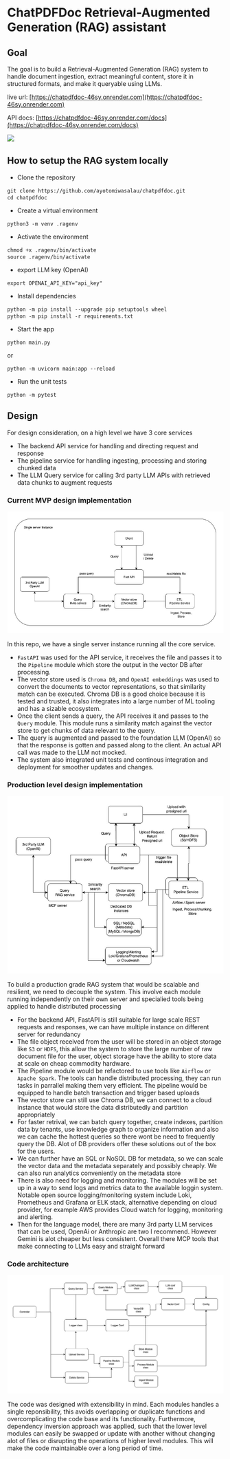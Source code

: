 # ChatPDFDoc Retrieval-Augmented Generation (RAG) assistant
## Goal
The goal is to build a Retrieval-Augmented Generation (RAG) system to handle document ingestion, extract meaningful content, store it in structured formats, and make it queryable using LLMs.

live url: [https://chatpdfdoc-46sy.onrender.com](https://chatpdfdoc-46sy.onrender.com)

API docs: [https://chatpdfdoc-46sy.onrender.com/docs](https://chatpdfdoc-46sy.onrender.com/docs)

![](./images/interface0.png)

## How to setup the RAG system locally
- Clone the repository
```
git clone https://github.com/ayotomiwasalau/chatpdfdoc.git
cd chatpdfdoc
```

- Create a virtual environment
``` 
python3 -m venv .ragenv
```

- Activate the environment
``` 
chmod +x .ragenv/bin/activate
source .ragenv/bin/activate
```

 - export LLM key (OpenAI)
```
export OPENAI_API_KEY="api_key"
```

- Install dependencies
```
python -m pip install --upgrade pip setuptools wheel
python -m pip install -r requirements.txt
```

- Start the app
```
python main.py
```
or
```
python -m uvicorn main:app --reload
```

- Run the unit tests
```
python -m pytest
```

## Design
For design consideration, on a high level we have 3 core services
- The backend API service for handling and directing request and response
- The pipeline service for handling ingesting, processing and storing chunked data
- The LLM Query service for calling 3rd party LLM APIs with retrieved data chunks to augment requests

### Current MVP design implementation

![](./images/currimpl.jpg)

In this repo, we have a single server instance running all the core service. 
- `FastAPI` was used for the API service, it receives the file and passes it to the `Pipeline` module which store the output in the vector DB after processing.
- The vector store used is `Chroma DB`, and `OpenAI embeddings` was used to convert the documents to vector representations, so that similarity match can be executed. Chroma DB is a good choice because it is tested and trusted, it also integrates into a large number of ML tooling and has a sizable ecosystem.
- Once the client sends a query, the API receives it and passes to the `Query` module. This module runs a similarity match against the vector store to get chunks of data relevant to the query.
- The query is augmented and passed to the foundation LLM (OpenAI) so that the response is gotten and passed along to the client. An actual API call was made to the LLM not mocked.
- The system also integrated unit tests and continous integration and deployment for smoother updates and changes.

### Production level design implementation 

![](./images/prodimpl.jpg)

To build a production grade RAG system that would be scalable and resilient, we need to decouple the system. This involve each module running independently on their own server and specialied tools being applied to handle distributed processing
- For the backend API, FastAPI is still suitable for large scale REST requests and responses, we can have multiple instance on different server for redundancy
- The file object received from the user will be stored in an object storage like `S3` or `HDFS`, this allow the system to store the large number of raw document file for the user, object storage have the ability to store data at scale on cheap commodity hardware.
- The Pipeline module would be refactored to use tools like `Airflow` or `Apache Spark`. The tools can handle distributed processing, they can run tasks in parrallel making them very efficient. The pipeline would be equipped to handle batch transaction and trigger based uploads
- The vector store can still use Chroma DB, we can connect to a cloud instance that would store the data distributedly and partition appropriately
- For faster retrival, we can batch query together, create indexes, partition data by tenants, use knowledge graph to organize information and also we can cache the hottest queries so there wont be need to frequently query the DB. Alot of DB providers offer these solutions out of the box for the users.
- We can further have an SQL or NoSQL DB for metadata, so we can scale the vector data and the metadata separately and possibly cheaply. We can also run analytics conveniently on the metadata store
- There is also need for logging and monitoring. The modules will be set up in a way to send logs and metrics data to the available loggin system. Notable open source logging/monitoring system include Loki, Prometheus and Grafana or ELK stack, alternative depending on cloud provider, for example AWS provides Cloud watch for logging, monitoring and alerting.
- Then for the language model, there are many 3rd party LLM services that can be used, OpenAi or Anthropic are two I recommend. However Gemini is alot cheaper but less consistent. Overall there MCP tools that make connecting to LLMs easy and straight forward

### Code architecture

![](./images/code-arch.jpg)

The code was designed with extensibility in mind. Each modules handles a single reponsibility, this avoids overlapping or duplicate functions and overcomplicating the code base and its functionality. Furthermore, dependency inversion approach was applied, such that the lower level modules can easily be swapped or update with another without changing alot of files or disrupting the operations of higher level modules. This will make the code maintainable over a long period of time.



